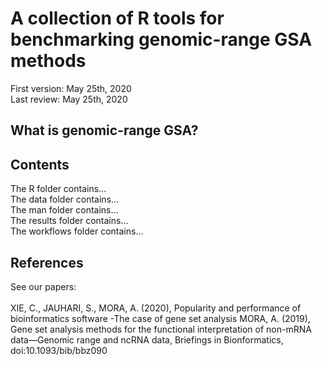 # A collection of R tools for benchmarking genomic-range GSA methods
First version: May 25th, 2020<br>
Last review: May 25th, 2020
## What is genomic-range GSA?
## Contents
The R folder contains...<br>
The data folder contains...<br>
The man folder contains...<br>
The results folder contains...<br>
The workflows folder contains...
## References
See our papers:<br><br>
XIE, C., JAUHARI, S., MORA, A. (2020), Popularity and performance of bioinformatics software -The case of gene set analysis
MORA, A. (2019), Gene set analysis methods for the functional interpretation of non-mRNA data—Genomic range and ncRNA data, Briefings in Bionformatics, doi:10.1093/bib/bbz090
